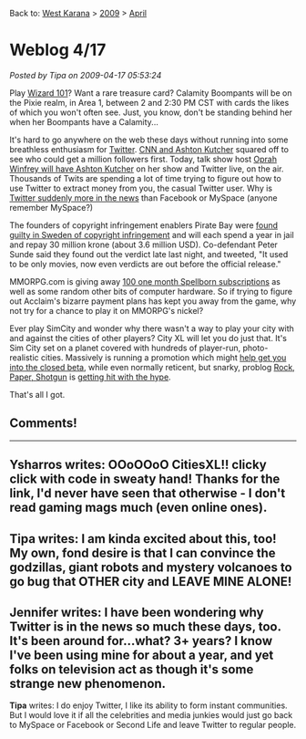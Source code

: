 Back to: [West Karana](/posts/westkarana.md) > [2009](/posts/2009/westkarana.md) > [April](./westkarana.md)
# Weblog 4/17

*Posted by Tipa on 2009-04-17 05:53:24*

Play [Wizard 101](http://wizard101.com)? Want a rare treasure card? Calamity Boompants will be on the Pixie realm, in Area 1, between 2 and 2:30 PM CST with cards the likes of which you won't often see. Just, you know, don't be standing behind her when her Boompants have a Calamity...

It's hard to go anywhere on the web these days without running into some breathless enthusiasm for [Twitter](http://twitter.com). [CNN and Ashton Kutcher](http://www.cnn.com/2009/TECH/04/15/ashton.cnn.twitter.battle/) squared off to see who could get a million followers first. Today, talk show host [Oprah Winfrey will have Ashton Kutcher](http://www.google.com/hostednews/afp/article/ALeqM5iP579YztFkdlBi3qieOtIOcNR43w) on her show and Twitter live, on the air. Thousands of Twits are spending a lot of time trying to figure out how to use Twitter to extract money from you, the casual Twitter user. Why is [Twitter suddenly more in the news](http://www.techcrunch.com/2009/04/14/its-official-twitter-is-more-popular-than-britney/) than Facebook or MySpace (anyone remember MySpace?)

The founders of copyright infringement enablers Pirate Bay were [found guilty in Sweden of copyright infringement](http://news.bbc.co.uk/2/hi/technology/8003799.stm) and will each spend a year in jail and repay 30 million krone (about 3.6 million USD). Co-defendant Peter Sunde said they found out the verdict late last night, and tweeted, "It used to be only movies, now even verdicts are out before the official release."

MMORPG.com is giving away [100 one month Spellborn subscriptions](http://www.mmorpg.com/contests/spellborn_promo.cfm) as well as some random other bits of computer hardware. So if trying to figure out Acclaim's bizarre payment plans has kept you away from the game, why not try for a chance to play it on MMORPG's nickel?

Ever play SimCity and wonder why there wasn't a way to play your city with and against the cities of other players? City XL will let you do just that. It's Sim City set on a planet covered with hundreds of player-run, photo-realistic cities. Massively is running a promotion which might [help get you into the closed beta](http://www.massively.com/2009/04/16/massively-and-cities-xl-team-up-for-special-closed-beta-promotio/), while even normally reticent, but snarky, problog [Rock, Paper, Shotgun](http://www.rockpapershotgun.com/) is [getting hit with the hype](http://www.rockpapershotgun.com/2009/04/16/set-squares-and-the-city-cities-xl-beta-registration/).

That's all I got.

## Comments!
---
**Ysharros** writes: OOoOOoO CitiesXL!! clicky click with code in sweaty hand! Thanks for the link, I'd never have seen that otherwise - I don't read gaming mags much (even online ones).
---
**Tipa** writes: I am kinda excited about this, too! My own, fond desire is that I can convince the godzillas, giant robots and mystery volcanoes to go bug that OTHER city and LEAVE MINE ALONE!
---
**Jennifer** writes: I have been wondering why Twitter is in the news so much these days, too. It's been around for...what? 3+ years? I know I've been using mine for about a year, and yet folks on television act as though it's some strange new phenomenon.
---
**Tipa** writes: I do enjoy Twitter, I like its ability to form instant communities. But I would love it if all the celebrities and media junkies would just go back to MySpace or Facebook or Second Life and leave Twitter to regular people.
